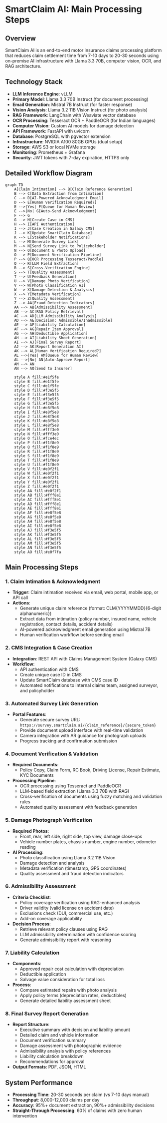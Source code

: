 # SmartClaim AI: Main Processing Steps

## Overview
SmartClaim AI is an end-to-end motor insurance claims processing platform that reduces claim settlement time from 7-10 days to 20-30 seconds using on-premise AI infrastructure with Llama 3.3 70B, computer vision, OCR, and RAG architecture.

## Technology Stack
- **LLM Inference Engine**: vLLM
- **Primary Model**: Llama 3.3 70B Instruct (for document processing)
- **Email Generation**: Mistral 7B Instruct (for faster response)
- **Vision Analysis**: Llama 3.2 11B Vision Instruct (for photo analysis)
- **RAG Framework**: LangChain with Weaviate vector database
- **OCR Processing**: Tesseract OCR + PaddleOCR (for Indian languages)
- **Computer Vision**: Custom AI models for damage detection
- **API Framework**: FastAPI with uvicorn
- **Database**: PostgreSQL with pgvector extension
- **Infrastructure**: NVIDIA A100 80GB GPUs (dual setup)
- **Storage**: AWS S3 or local NVMe storage
- **Monitoring**: Prometheus + Grafana
- **Security**: JWT tokens with 7-day expiration, HTTPS only

## Detailed Workflow Diagram
```mermaid
graph TD
    A[Claim Intimation] --> B[Claim Reference Generation]
    B --> C[Data Extraction from Intimation]
    C --> D[AI-Powered Acknowledgment Email]
    D --> E[Human Verification Required?]
    E -->|Yes| F[Queue for Human Review]
    E -->|No| G[Auto-Send Acknowledgment]
    F --> G
    G --> H[Create Case in CMS]
    H --> I[API Authentication]
    I --> J[Case Creation in Galaxy CMS]
    J --> K[Update SmartClaim Database]
    K --> L[Stakeholder Notifications]
    L --> M[Generate Survey Link]
    M --> N[Send Survey Link to Policyholder]
    N --> O[Document & Photo Upload]
    O --> P[Document Verification Pipeline]
    P --> Q[OCR Processing Tesseract/Paddle]
    Q --> R[LLM Field Extraction]
    R --> S[Cross-Verification Engine]
    S --> T[Quality Assessment]
    T --> U[Feedback Generation]
    U --> V[Damage Photo Verification]
    V --> W[Photo Classification AI]
    W --> X[Damage Detection & Analysis]
    X --> Y[Metadata Verification]
    Y --> Z[Quality Assessment]
    Z --> AA[Fraud Detection Indicators]
    AA --> AB[Admissibility Assessment]
    AB --> AC[RAG Policy Retrieval]
    AC --> AD[LLM Admissibility Analysis]
    AD --> AE[Decision: Admissible/Inadmissible]
    AE --> AF[Liability Calculation]
    AF --> AG[Repair Item Approval]
    AG --> AH[Deductible Application]
    AH --> AI[Liability Sheet Generation]
    AI --> AJ[Final Survey Report]
    AJ --> AK[Report Generation AI]
    AK --> AL[Human Verification Required?]
    AL -->|Yes| AM[Queue for Human Review]
    AL -->|No| AN[Auto-Approve Report]
    AM --> AN
    AN --> AO[Send to Insurer]
    
    style A fill:#e1f5fe
    style B fill:#e1f5fe
    style C fill:#e1f5fe
    style D fill:#f3e5f5
    style E fill:#f3e5f5
    style F fill:#f3e5f5
    style G fill:#f3e5f5
    style H fill:#e8f5e8
    style I fill:#e8f5e8
    style J fill:#e8f5e8
    style K fill:#e8f5e8
    style L fill:#e8f5e8
    style M fill:#fff3e0
    style N fill:#fff3e0
    style O fill:#fce4ec
    style P fill:#f1f8e9
    style Q fill:#f1f8e9
    style R fill:#f1f8e9
    style S fill:#f1f8e9
    style T fill:#f1f8e9
    style U fill:#f1f8e9
    style V fill:#e0f2f1
    style W fill:#e0f2f1
    style X fill:#e0f2f1
    style Y fill:#e0f2f1
    style Z fill:#e0f2f1
    style AA fill:#e0f2f1
    style AB fill:#fff8e1
    style AC fill:#fff8e1
    style AD fill:#fff8e1
    style AE fill:#fff8e1
    style AF fill:#e8f5e8
    style AG fill:#e8f5e8
    style AH fill:#e8f5e8
    style AI fill:#e8f5e8
    style AJ fill:#f3e5f5
    style AK fill:#f3e5f5
    style AL fill:#f3e5f5
    style AM fill:#f3e5f5
    style AN fill:#f3e5f5
    style AO fill:#e0f7fa
```

## Main Processing Steps

### 1. Claim Intimation & Acknowledgment
- **Trigger**: Claim intimation received via email, web portal, mobile app, or API call
- **Actions**:
  - Generate unique claim reference (format: CLM{YYYYMMDD}{6-digit alphanumeric})
  - Extract data from intimation (policy number, insured name, vehicle registration, contact details, accident details)
  - AI-powered acknowledgment email generation using Mistral 7B
  - Human verification workflow before sending email

### 2. CMS Integration & Case Creation
- **Integration**: REST API with Claims Management System (Galaxy CMS)
- **Workflow**:
  - API authentication with CMS
  - Create unique case ID in CMS
  - Update SmartClaim database with CMS case ID
  - Automated notifications to internal claims team, assigned surveyor, and policyholder

### 3. Automated Survey Link Generation
- **Portal Features**:
  - Generate secure survey URL: `https://survey.smartclaim.ai/{claim_reference}/{secure_token}`
  - Provide document upload interface with real-time validation
  - Camera integration with AR guidance for photograph uploads
  - Progress tracking and confirmation submission

### 4. Document Verification & Validation
- **Required Documents**:
  - Policy Copy, Claim Form, RC Book, Driving License, Repair Estimate, KYC Documents
- **Processing Pipeline**:
  - OCR processing using Tesseract and PaddleOCR
  - LLM-based field extraction (Llama 3.3 70B with RAG)
  - Cross-verification of documents using fuzzy matching and validation rules
  - Automated quality assessment with feedback generation

### 5. Damage Photograph Verification
- **Required Photos**:
  - Front, rear, left side, right side, top view, damage close-ups
  - Vehicle number plates, chassis number, engine number, odometer reading
- **AI Processing**:
  - Photo classification using Llama 3.2 11B Vision
  - Damage detection and analysis
  - Metadata verification (timestamp, GPS coordinates)
  - Quality assessment and fraud detection indicators

### 6. Admissibility Assessment
- **Criteria Checklist**:
  - Policy coverage verification using RAG-enhanced analysis
  - Driver validity (valid license on accident date)
  - Exclusions check (DUI, commercial use, etc.)
  - Add-on coverage applicability
- **Decision Process**:
  - Retrieve relevant policy clauses using RAG
  - LLM admissibility determination with confidence scoring
  - Generate admissibility report with reasoning

### 7. Liability Calculation
- **Components**:
  - Approved repair cost calculation with depreciation
  - Deductible application
  - Salvage value consideration for total loss
- **Process**:
  - Compare estimated repairs with photo analysis
  - Apply policy terms (depreciation rates, deductibles)
  - Generate detailed liability assessment sheet

### 8. Final Survey Report Generation
- **Report Structure**:
  - Executive summary with decision and liability amount
  - Detailed claim and vehicle information
  - Document verification summary
  - Damage assessment with photographic evidence
  - Admissibility analysis with policy references
  - Liability calculation breakdown
  - Recommendations for approval
- **Output Formats**: PDF, JSON, HTML

## System Performance
- **Processing Time**: 20-30 seconds per claim (vs 7-10 days manual)
- **Throughput**: 8,000-12,000 claims per day
- **Accuracy**: 95%+ document extraction, 90%+ admissibility decisions
- **Straight-Through Processing**: 60% of claims with zero human intervention